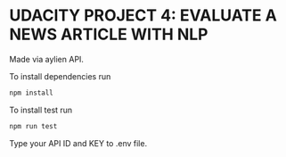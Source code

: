 ﻿# UDACITY PROJECT 4: EVALUATE A NEWS ARTICLE WITH NLP

Made via aylien API.

To install dependencies run

```bash
npm install
```

To install test run

```bash
npm run test
```

Type your API ID and KEY to .env file.